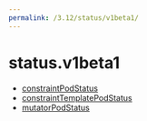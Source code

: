 ```yaml
---
permalink: /3.12/status/v1beta1/
---
```


# status.v1beta1



* [constraintPodStatus](constraintPodStatus.md)
* [constraintTemplatePodStatus](constraintTemplatePodStatus.md)
* [mutatorPodStatus](mutatorPodStatus.md)